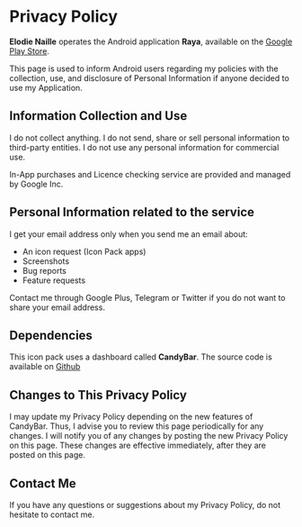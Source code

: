 # Privacy Policy

**Elodie Naille** operates the Android application **Raya**, available on the [Google Play Store](https://play.google.com/store/apps/details?id=com.osheden.raya).

This page is used to inform Android users regarding my policies with the collection, use, and disclosure of Personal Information if anyone decided to use my Application.


## Information Collection and Use

I do not collect anything.
I do not send, share or sell personal information to third-party entities.
I do not use any personal information for commercial use.

In-App purchases and Licence checking service are provided and managed by Google Inc.


## Personal Information related to the service

I get your email address only when you send me an email about: 

* An icon request (Icon Pack apps)
* Screenshots
* Bug reports
* Feature requests

Contact me through Google Plus, Telegram or Twitter if you do not want to share your email address.


## Dependencies

This icon pack uses a dashboard called **CandyBar**. The source code is available on [Github](https://github.com/danimahardhika/candybar-library)


## Changes to This Privacy Policy

I may update my Privacy Policy depending on the new features of CandyBar. Thus, I advise you to review this page periodically for any changes. I will notify you of any changes by posting the new Privacy Policy on this page. These changes are effective immediately, after they are posted on this page.

## Contact Me

If you have any questions or suggestions about my Privacy Policy, do not hesitate to contact me.
